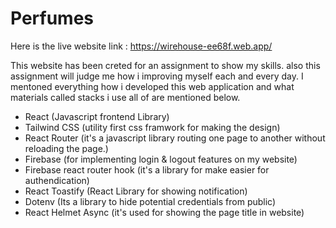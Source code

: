# Perfumes

Here is the live website link : https://wirehouse-ee68f.web.app/

This website has been creted for an assignment to show my skills. also this assignment will judge me how i improving myself each and every day. I mentoned everything how i developed this web application and what materials called stacks i use all of are mentioned below.

- React (Javascript frontend Library)
- Tailwind CSS (utility first css framwork for making the design)
- React Router (it's a javascript library routing one page to another without reloading the page.)
- Firebase (for implementing login & logout features on my website)
- Firebase react router hook (it's a library for make easier for authendication)
- React Toastify (React Library for showing notification)
- Dotenv (Its a library to hide potential credentials from public)
- React Helmet Async (it's used for showing the page title in website)
